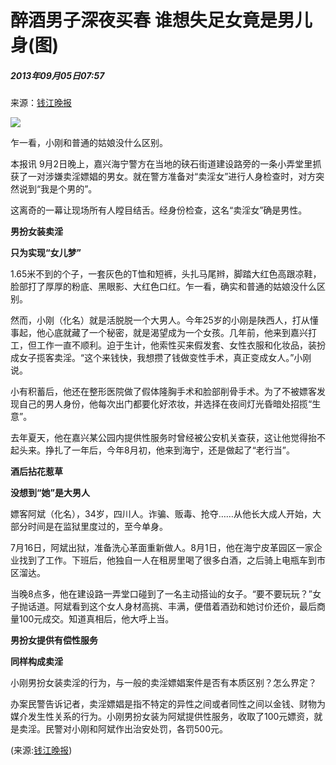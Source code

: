 # 醉酒男子深夜买春 谁想失足女竟是男儿身(图)

##### 2013年09月05日07:57    
来源：[钱江晚报](http://news.xinhuanet.com/local/2013-09/05/c_117233671.htm)    

![](http://58.68.146.78/index/?cid=&catalogs=25408&keyword=小刚,醉酒男子,阿斌,买春,男扮女装,生意,男儿,男人,卖淫嫖娼,卖淫女&refer=)

乍一看，小刚和普通的姑娘没什么区别。

本报讯 9月2日晚上，嘉兴海宁警方在当地的硖石街道建设路旁的一条小弄堂里抓获了一对涉嫌卖淫嫖娼的男女。就在警方准备对“卖淫女”进行人身检查时，对方突然说到“我是个男的”。

这离奇的一幕让现场所有人瞠目结舌。经身份检查，这名“卖淫女”确是男性。

**男扮女装卖淫**

**只为实现“女儿梦”**

1.65米不到的个子，一套灰色的T恤和短裤，头扎马尾辫，脚踏大红色高跟凉鞋，脸部打了厚厚的粉底、黑眼影、大红色口红。乍一看，确实和普通的姑娘没什么区别。

然而，小刚（化名）就是活脱脱一个大男人。今年25岁的小刚是陕西人，打从懂事起，他心底就藏了一个秘密，就是渴望成为一个女孩。几年前，他来到嘉兴打工，但工作一直不顺利。迫于生计，他索性买来假发套、女性衣服和化妆品，装扮成女子揽客卖淫。“这个来钱快，我想攒了钱做变性手术，真正变成女人。”小刚说。

小有积蓄后，他还在整形医院做了假体隆胸手术和脸部削骨手术。为了不被嫖客发现自己的男人身份，他每次出门都要化好浓妆，并选择在夜间灯光昏暗处招揽“生意”。

去年夏天，他在嘉兴某公园内提供性服务时曾经被公安机关查获，这让他觉得抬不起头来。挣扎了一年后，今年8月初，他来到海宁，还是做起了“老行当”。

**酒后拈花惹草**

**没想到“她”是大男人**

嫖客阿斌（化名），34岁，四川人。诈骗、贩毒、抢夺……从他长大成人开始，大部分时间是在监狱里度过的，至今单身。

7月16日，阿斌出狱，准备洗心革面重新做人。8月1日，他在海宁皮革园区一家企业找到了工作。下班后，他独自一人在租房里喝了很多白酒，之后骑上电瓶车到市区溜达。

当晚8点多，他在建设路一弄堂口碰到了一名主动搭讪的女子。“要不要玩玩？”女子抛话道。阿斌看到这个女人身材高挑、丰满，便借着酒劲和她讨价还价，最后商量100元成交。知道真相后，他大呼上当。

**男扮女提供有偿性服务**

**同样构成卖淫**

小刚男扮女装卖淫的行为，与一般的卖淫嫖娼案件是否有本质区别？怎么界定？

办案民警告诉记者，卖淫嫖娼是指不特定的异性之间或者同性之间以金钱、财物为媒介发生性关系的行为。小刚男扮女装为阿斌提供性服务，收取了100元嫖资，就是卖淫。民警对小刚和阿斌作出治安处罚，各罚500元。

(来源:[钱江晚报](http://news.xinhuanet.com/local/2013-09/05/c_117233671.htm))